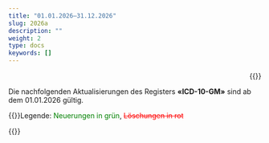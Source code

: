 ```yaml
---
title: "01.01.2026–31.12.2026"
slug: 2026a
description: ""
weight: 2
type: docs
keywords: []
---
```


<p style="text-align: right;">{{<printButton>}}
  
Die nachfolgenden Aktualisierungen des Registers **«ICD-10-GM»** sind ab dem 01.01.2026 gültig. 
  
{{<markdown>}}Legende: <font color="green">Neuerungen in grün</font>, <font color="red">~~Löschungen in rot~~</font>
  
 {{</markdown>}}
